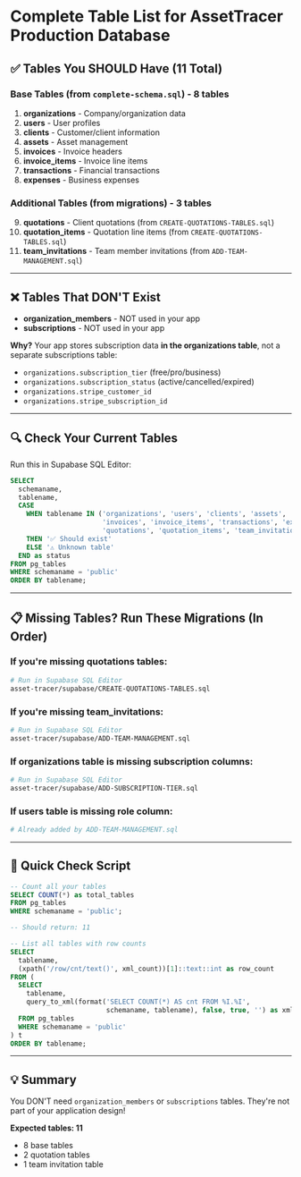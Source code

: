 # Complete Table List for AssetTracer Production Database

## ✅ Tables You SHOULD Have (11 Total)

### **Base Tables** (from `complete-schema.sql`) - 8 tables
1. **organizations** - Company/organization data
2. **users** - User profiles
3. **clients** - Customer/client information
4. **assets** - Asset management
5. **invoices** - Invoice headers
6. **invoice_items** - Invoice line items
7. **transactions** - Financial transactions
8. **expenses** - Business expenses

### **Additional Tables** (from migrations) - 3 tables
9. **quotations** - Client quotations (from `CREATE-QUOTATIONS-TABLES.sql`)
10. **quotation_items** - Quotation line items (from `CREATE-QUOTATIONS-TABLES.sql`)
11. **team_invitations** - Team member invitations (from `ADD-TEAM-MANAGEMENT.sql`)

---

## ❌ Tables That DON'T Exist

- **organization_members** - NOT used in your app
- **subscriptions** - NOT used in your app

**Why?** Your app stores subscription data **in the organizations table**, not a separate subscriptions table:
- `organizations.subscription_tier` (free/pro/business)
- `organizations.subscription_status` (active/cancelled/expired)
- `organizations.stripe_customer_id`
- `organizations.stripe_subscription_id`

---

## 🔍 Check Your Current Tables

Run this in Supabase SQL Editor:

```sql
SELECT 
  schemaname,
  tablename,
  CASE 
    WHEN tablename IN ('organizations', 'users', 'clients', 'assets', 
                       'invoices', 'invoice_items', 'transactions', 'expenses',
                       'quotations', 'quotation_items', 'team_invitations') 
    THEN '✅ Should exist'
    ELSE '⚠️ Unknown table'
  END as status
FROM pg_tables
WHERE schemaname = 'public'
ORDER BY tablename;
```

---

## 📋 Missing Tables? Run These Migrations (In Order)

### If you're missing quotations tables:
```bash
# Run in Supabase SQL Editor
asset-tracer/supabase/CREATE-QUOTATIONS-TABLES.sql
```

### If you're missing team_invitations:
```bash
# Run in Supabase SQL Editor
asset-tracer/supabase/ADD-TEAM-MANAGEMENT.sql
```

### If organizations table is missing subscription columns:
```bash
# Run in Supabase SQL Editor
asset-tracer/supabase/ADD-SUBSCRIPTION-TIER.sql
```

### If users table is missing role column:
```bash
# Already added by ADD-TEAM-MANAGEMENT.sql
```

---

## 🎯 Quick Check Script

```sql
-- Count all your tables
SELECT COUNT(*) as total_tables
FROM pg_tables
WHERE schemaname = 'public';

-- Should return: 11

-- List all tables with row counts
SELECT 
  tablename,
  (xpath('/row/cnt/text()', xml_count))[1]::text::int as row_count
FROM (
  SELECT 
    tablename,
    query_to_xml(format('SELECT COUNT(*) AS cnt FROM %I.%I', 
                        schemaname, tablename), false, true, '') as xml_count
  FROM pg_tables
  WHERE schemaname = 'public'
) t
ORDER BY tablename;
```

---

## 💡 Summary

You DON'T need `organization_members` or `subscriptions` tables. They're not part of your application design!

**Expected tables: 11**
- 8 base tables
- 2 quotation tables
- 1 team invitation table

